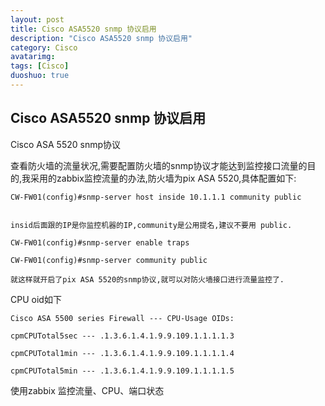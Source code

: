 ```yaml
---
layout: post
title: Cisco ASA5520 snmp 协议启用
description: "Cisco ASA5520 snmp 协议启用"
category: Cisco
avatarimg: 
tags: [Cisco]
duoshuo: true
---
```


## Cisco ASA5520 snmp 协议启用

Cisco ASA 5520 snmp协议


查看防火墙的流量状况,需要配置防火墙的snmp协议才能达到监控接口流量的目的,我采用的zabbix监控流量的办法,防火墙为pix ASA 5520,具体配置如下:


```
CW-FW01(config)#snmp-server host inside 10.1.1.1 community public


insid后面跟的IP是你监控机器的IP,community是公用提名,建议不要用 public.

CW-FW01(config)#snmp-server enable traps

CW-FW01(config)#snmp-server community public

就这样就开启了pix ASA 5520的snmp协议,就可以对防火墙接口进行流量监控了.
```

CPU oid如下


```
Cisco ASA 5500 series Firewall --- CPU-Usage OIDs:

cpmCPUTotal5sec --- .1.3.6.1.4.1.9.9.109.1.1.1.1.3

cpmCPUTotal1min --- .1.3.6.1.4.1.9.9.109.1.1.1.1.4

cpmCPUTotal5min --- .1.3.6.1.4.1.9.9.109.1.1.1.1.5
```

使用zabbix 监控流量、CPU、端口状态